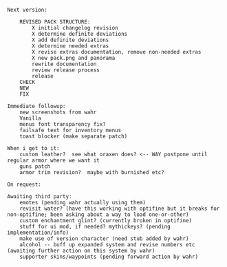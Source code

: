     Next version:
        
        REVISED PACK STRUCTURE:
            X initial changelog revision
            X determine definite deviations
            X add definite deviations
            X determine needed extras
            X revise extras documentation, remove non-needed extras
            X new pack.png and panorama
            rewrite documentation
            review release process
            release
        CHECK
        NEW
        FIX

    Immediate followup:
        new screenshots from wahr
        Vanilla
        menus font transparency fix?
        failsafe text for inventory menus
        toast blocker (make separate patch)        

    When i get to it:
        custom leather?  see what oraxen does? <-- WAY postpone until regular armor where we want it
        guns patch
        armor trim revision?  maybe with burnished etc?
        
    On request:
        
    Awaiting third party:
        emotes (pending wahr actually using them)
        revisit water? (have this working with optifine but it breaks for non-optifine; been asking about a way to load one-or-other)
        custom enchantment glint? (currently broken in optifine)
        stuff for ui mod, if needed? mythickeys? (pending implementation/info)
        make use of version character (need stub added by wahr)
        alcohol -- buff up expanded system and revise numbers etc (awaiting further action on this system by wahr)
        supporter skins/waypoints (pending forward action by wahr)